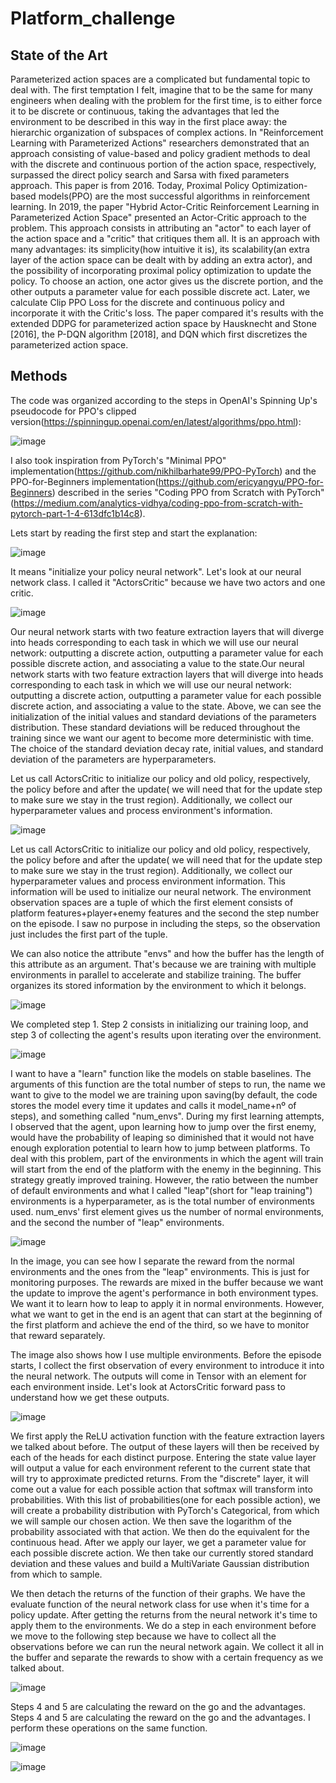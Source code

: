 # Platform_challenge
## State of the Art
Parameterized action spaces are a complicated but fundamental topic to deal with. The first temptation I felt, imagine that to be the same for many engineers when dealing with the problem for the first time, is to either force it to be discrete or continuous, taking the advantages that led the environment to be described in this way in the first place away: the hierarchic organization of subspaces of complex actions. In "Reinforcement Learning with Parameterized Actions" researchers demonstrated that an approach consisting of value-based and policy gradient methods to deal with the discrete and continuous portion of the action space, respectively, surpassed the direct policy search and Sarsa with fixed parameters approach. This paper is from 2016. Today, Proximal Policy Optimization-based models(PPO) are the most successful algorithms in reinforcement learning. In 2019, the paper "Hybrid Actor-Critic Reinforcement Learning in Parameterized Action Space" presented an Actor-Critic approach to the problem. This approach consists in attributing an "actor" to each layer of the action space and a "critic" that critiques them all. It is an approach with many advantages: its simplicity(how intuitive it is), its scalability(an extra layer of the action space can be dealt with by adding an extra actor), and the possibility of incorporating proximal policy optimization to update the policy. To choose an action, one actor gives us the discrete portion, and the other outputs a parameter value for each possible discrete act. Later, we calculate Clip PPO Loss for the discrete and continuous policy and incorporate it with the Critic's loss. The paper compared it's results with the extended DDPG for parameterized action space by Hausknecht and Stone [2016], the P-DQN algorithm [2018], and DQN which first discretizes the parameterized action space.

## Methods
The code was organized according to the steps in OpenAI's Spinning Up's pseudocode for PPO's clipped version(https://spinningup.openai.com/en/latest/algorithms/ppo.html):

![image](https://user-images.githubusercontent.com/90193839/213691509-74084808-298e-4d6f-8a1b-3862f004a05c.png)

I also took inspiration from PyTorch's "Minimal PPO" implementation(https://github.com/nikhilbarhate99/PPO-PyTorch) and the PPO-for-Beginners implementation(https://github.com/ericyangyu/PPO-for-Beginners) described in the series "Coding PPO from Scratch with PyTorch"(https://medium.com/analytics-vidhya/coding-ppo-from-scratch-with-pytorch-part-1-4-613dfc1b14c8). 

Lets start by reading the first step and start the explanation:

![image](https://user-images.githubusercontent.com/90193839/213692086-2080e5c1-f8fb-470e-bd93-777a6c12c81d.png)

It means "initialize your policy neural network". Let's look at our neural network class. I called it "ActorsCritic" because we have two actors and one critic.

![image](https://user-images.githubusercontent.com/90193839/213694890-f575e258-4eb1-457d-b2c6-4c8c9630f853.png)

Our neural network starts with two feature extraction layers that will diverge into heads corresponding to each task in which we will use our neural network: outputting a discrete action, outputting a parameter value for each possible discrete action, and associating a value to the state.Our neural network starts with two feature extraction layers that will diverge into heads corresponding to each task in which we will use our neural network: outputting a discrete action, outputting a parameter value for each possible discrete action, and associating a value to the state. Above, we can see the initialization of the initial values and standard deviations of the parameters distribution. These standard deviations will be reduced throughout the training since we want our agent to become more deterministic with time. The choice of the standard deviation decay rate, initial values, and standard deviation of the parameters are hyperparameters. 

Let us call ActorsCritic to initialize our policy and old policy, respectively, the policy before and after the update( we will need that for the update step to make sure we stay in the trust region). Additionally, we collect our hyperparameter values and process environment's information.

![image](https://user-images.githubusercontent.com/90193839/213699186-2314fc9c-e308-44bc-8c62-53520c1b8f44.png)

Let us call ActorsCritic to initialize our policy and old policy, respectively, the policy before and after the update( we will need that for the update step to make sure we stay in the trust region). Additionally, we collect our hyperparameter values and process environment information. This information will be used to initialize our neural network. The environment observation spaces are a tuple of which the first element consists of platform features+player+enemy features and the second the step number on the episode. I saw no purpose in including the steps, so the observation just includes the first part of the tuple.

We can also notice the attribute "envs" and how the buffer has the length of this attribute as an argument. That's because we are training with multiple environments in parallel to accelerate and stabilize training. The buffer organizes its stored information by the environment to which it belongs.

![image](https://user-images.githubusercontent.com/90193839/213717995-b4174a16-a6cc-4a48-ab75-fda1bb4c91ff.png)

We completed step 1. Step 2 consists in initializing our training loop, and step 3 of collecting the agent's results upon iterating over the environment.

![image](https://user-images.githubusercontent.com/90193839/213719770-9a503791-d909-4e66-9447-1393bb7c11a8.png)

I want to have a "learn" function like the models on stable baselines. The arguments of this function are the total number of steps to run, the name we want to give to the model we are training upon saving(by default, the code stores the model every time it updates and calls it model_name+nº of steps), and something called "num_envs". During my first learning attempts, I observed that the agent, upon learning how to jump over the first enemy, would have the probability of leaping so diminished that it would not have enough exploration potential to learn how to jump between platforms. To deal with this problem, part of the environments in which the agent will train will start from the end of the platform with the enemy in the beginning. This strategy greatly improved training. However, the ratio between the number of default environments and what I called "leap"(short for "leap training") environments is a hyperparameter, as is the total number of environments used. num_envs' first element gives us the number of normal environments, and the second the number of "leap" environments.

![image](https://user-images.githubusercontent.com/90193839/213723863-c6180013-5daa-4f1e-aaaa-ebb9d524ed2c.png)

In the image, you can see how I separate the reward from the normal environments and the ones from the "leap" environments. This is just for monitoring purposes. The rewards are mixed in the buffer because we want the update to improve the agent's performance in both environment types. We want it to learn how to leap to apply it in normal environments. However, what we want to get in the end is an agent that can start at the beginning of the first platform and achieve the end of the third, so we have to monitor that reward separately. 

The image also shows how I use multiple environments. Before the episode starts, I collect the first observation of every environment to introduce it into the neural network. The outputs will come in Tensor with an element for each environment inside. Let's look at ActorsCritic forward pass to understand how we get these outputs.

![image](https://user-images.githubusercontent.com/90193839/213727401-c700ca34-6bfb-40bb-b95a-3f2e97bae502.png)

We first apply the ReLU activation function with the feature extraction layers we talked about before. The output of these layers will then be received by each of the heads for each distinct purpose. Entering the state value layer will output a value for each environment referent to the current state that will try to approximate predicted returns. From the "discrete" layer, it will come out a value for each possible action that softmax will transform into probabilities. With this list of probabilities(one for each possible action), we will create a probability distribution with PyTorch's Categorical, from which we will sample our chosen action. We then save the logarithm of the probability associated with that action. We then do the equivalent for the continuous head. After we apply our layer, we get a parameter value for each possible discrete action. We then take our currently stored standard deviation and these values and build a MultiVariate Gaussian distribution from which to sample.

We then detach the returns of the function of their graphs. We have the evaluate function of the neural network class for use when it's time for a policy update. After getting the returns from the neural network it's time to apply them to the environments. We do a step in each environment before we move to the following step because we have to collect all the observations before we can run the neural network again. We collect it all in the buffer and separate the rewards to show with a certain frequency as we talked about.

![image](https://user-images.githubusercontent.com/90193839/213736276-8f1bfa68-f9d7-41d9-a956-6510e6d9e93f.png)

Steps 4 and 5 are calculating the reward on the go and the advantages. Steps 4 and 5 are calculating the reward on the go and the advantages. I perform these operations on the same function. 

![image](https://user-images.githubusercontent.com/90193839/213740930-f68a7242-0f1f-43e7-994f-2e9ff300325a.png)

![image](https://user-images.githubusercontent.com/90193839/213740538-9935607c-9f89-44be-bece-39a55157ffb5.png)


